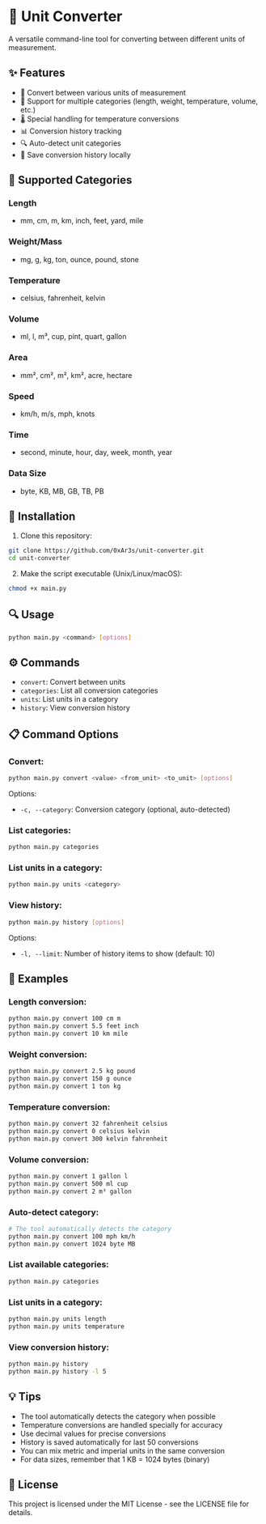# 📐 Unit Converter

A versatile command-line tool for converting between different units of measurement.

## ✨ Features

- 🔢 Convert between various units of measurement
- 📏 Support for multiple categories (length, weight, temperature, volume, etc.)
- 🌡️ Special handling for temperature conversions
- 📊 Conversion history tracking
- 🔍 Auto-detect unit categories
- 💾 Save conversion history locally

## 🔄 Supported Categories

### Length
- mm, cm, m, km, inch, feet, yard, mile

### Weight/Mass
- mg, g, kg, ton, ounce, pound, stone

### Temperature
- celsius, fahrenheit, kelvin

### Volume
- ml, l, m³, cup, pint, quart, gallon

### Area
- mm², cm², m², km², acre, hectare

### Speed
- km/h, m/s, mph, knots

### Time
- second, minute, hour, day, week, month, year

### Data Size
- byte, KB, MB, GB, TB, PB

## 🚀 Installation

1. Clone this repository:
```bash
git clone https://github.com/0xAr3s/unit-converter.git
cd unit-converter
```

2. Make the script executable (Unix/Linux/macOS):
```bash
chmod +x main.py
```

## 🔍 Usage

```bash
python main.py <command> [options]
```

## ⚙️ Commands

- `convert`: Convert between units
- `categories`: List all conversion categories
- `units`: List units in a category
- `history`: View conversion history

## 📋 Command Options

### Convert:
```bash
python main.py convert <value> <from_unit> <to_unit> [options]
```

Options:

- `-c, --category`: Conversion category (optional, auto-detected)

### List categories:
```bash
python main.py categories
```

### List units in a category:
```bash
python main.py units <category>
```

### View history:
```bash
python main.py history [options]
```

Options:

- `-l, --limit`: Number of history items to show (default: 10)

## 📝 Examples

### Length conversion:
```bash
python main.py convert 100 cm m
python main.py convert 5.5 feet inch
python main.py convert 10 km mile
```

### Weight conversion:
```bash
python main.py convert 2.5 kg pound
python main.py convert 150 g ounce
python main.py convert 1 ton kg
```

### Temperature conversion:
```bash
python main.py convert 32 fahrenheit celsius
python main.py convert 0 celsius kelvin
python main.py convert 300 kelvin fahrenheit
```

### Volume conversion:
```bash
python main.py convert 1 gallon l
python main.py convert 500 ml cup
python main.py convert 2 m³ gallon
```

### Auto-detect category:
```bash
# The tool automatically detects the category
python main.py convert 100 mph km/h
python main.py convert 1024 byte MB
```

### List available categories:
```bash
python main.py categories
```

### List units in a category:
```bash
python main.py units length
python main.py units temperature
```

### View conversion history:
```bash
python main.py history
python main.py history -l 5
```

## 💡 Tips

- The tool automatically detects the category when possible
- Temperature conversions are handled specially for accuracy
- Use decimal values for precise conversions
- History is saved automatically for last 50 conversions
- You can mix metric and imperial units in the same conversion
- For data sizes, remember that 1 KB = 1024 bytes (binary)

## 📄 License

This project is licensed under the MIT License - see the LICENSE file for details.

